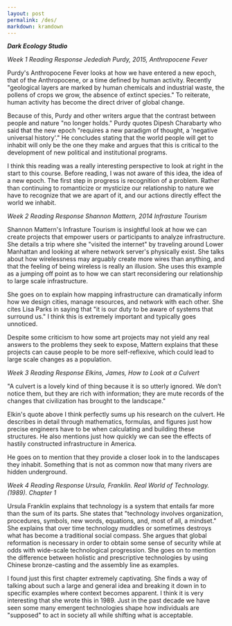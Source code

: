 ```yaml
---
layout: post
permalink: /des/
markdown: kramdown
---
```

***Dark Ecology Studio***

*Week 1 Reading Response*
*Jedediah Purdy, 2015, Anthropocene Fever*

Purdy's Anthropocene Fever looks at how we have entered a new epoch, that of the Anthropocene, or a time defined by human activity. Recently "geological layers are marked by human chemicals and industrial waste, the pollens of crops we grow, the absence of extinct species." To reiterate, human activity has become the direct driver of global change.

Because of this, Purdy and other writers argue that the contrast between people and nature "no longer holds." Purdy quotes Dipesh Charabarty who said that the new epoch "requires a new paradigm of thought, a 'negative universal history'." He concludes stating that the world people will get to inhabit will only be the one they make and argues that this is critical to the development of new political and institutional programs.

I think this reading was a really interesting perspective to look at right in the start to this course. Before reading, I was not aware of this idea, the idea of a new epoch. The first step in progress is recognition of a problem. Rather than continuing to romanticize or mysticize our relationship to nature we have to recognize that we are apart of it, and our actions directly effect the world we inhabit.

*Week 2 Reading Response*
*Shannon Mattern, 2014 Infrasture Tourism*

Shannon Mattern's Infrasture Tourism is insightful look at how we can create projects that empower users or participants to analyze infrastructure. She details a trip where she "visited the internet" by traveling around Lower Manhattan and looking at where network server's physically exist. She talks about how wirelessness may arguably create more wires than anything, and that the feeling of being wireless is really an illusion. She uses this example as a jumping off point as to how we can start reconsidering our relationship to large scale infrastructure.

She goes on to explain how mapping infrastructure can dramatically inform how we design cities, manage resources, and network with each other. She cites Lisa Parks in saying that "it is our duty to be aware of systems that surround us." I think this is extremely important and typically goes unnoticed.

Despite some criticism to how some art projects may not yield any real answers to the problems they seek to expose, Mattern explains that these projects can cause people to be more self-reflexive, which could lead to large scale changes as a population.

*Week 3 Reading Response*
*Elkins, James, How to Look at a Culvert*

"A culvert is a lovely kind of thing because it is so utterly ignored. We don’t notice them, but they are rich with information; they are mute records of the changes that civilization has brought to the landscape."

Elkin's quote above I think perfectly sums up his research on the culvert. He describes in detail through mathematics, formulas, and figures just how precise engineers have to be when calculating and building these structures. He also mentions just how quickly we can see the effects of hastily constructed infrastructure in America.

He goes on to mention that they provide a closer look in to the landscapes they inhabit. Something that is not as common now that many rivers are hidden underground. 


*Week 4 Reading Response*
*Ursula, Franklin. Real World of Technology. (1989). Chapter 1*

Ursula Franklin explains that technology is a system that entails far more than the sum of its parts. She states that "technology involves organization, procedures, symbols, new words, equations, and, most of all, a mindset." She explains that over time technology muddles or sometimes destroys what has become a traditional social compass. She argues that global reformation is necessary in order to obtain some sense of security while at odds with wide-scale technological progression. She goes on to mention the difference between holistic and prescriptive technologies by using Chinese bronze-casting and the assembly line as examples.

I found just this first chapter extremely captivating. She finds a way of talking about such a large and general idea and breaking it down in to specific examples where context becomes apparent. I think it is very interesting that she wrote this in 1989. Just in the past decade we have seen some many emergent technologies shape how individuals are "supposed" to act in society all while shifting what is acceptable.
<!--
*Week 5 Reading Response*
*Winner, L., 1986, Do Artifacts have Politics? The whale and the reactor: a search for limits in an age of high technology. Chicago, University of Chicago Press, 19-39* -->
